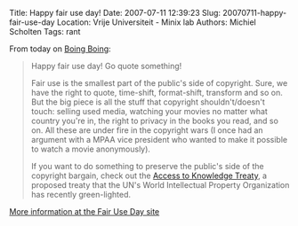 Title: Happy fair use day!
Date: 2007-07-11 12:39:23
Slug: 20070711-happy-fair-use-day
Location: Vrije Universiteit - Minix lab
Authors: Michiel Scholten
Tags: rant

<p>From today on <a href="http://boingboing.net/">Boing Boing</a>:</p>
<blockquote><p>Happy fair use day! Go quote something!</p>
<p>Fair use is the smallest part of the public's side of copyright. Sure, we have the right to quote, time-shift, format-shift, transform and so on. But the big piece is all the stuff that copyright shouldn't/doesn't touch: selling used media, watching your movies no matter what country you're in, the right to privacy in the books you read, and so on. All these are under fire in the copyright wars (I once had an argument with a MPAA vice president who wanted to make it possible to watch a movie anonymously).</p>
<p>If you want to do something to preserve the public's side of the copyright bargain, check out the <a href="http://www.cptech.org/a2k/">Access to Knowledge Treaty</a>, a proposed treaty that the UN's World Intellectual Property Organization has recently green-lighted.</p>
</blockquote>

<p><a href="http://www.fairuseday.com/index.php/2007/07/10/its-fairuseday/">More information at the Fair Use Day site</a></p>